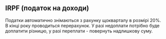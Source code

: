 ## IRPF (податок на доходи)

Податки автоматично знімаються з рахунку щокварталу в розмірі 20%. В кінці року проводиться перерахунок. У разі
недоплати потрібно буде доплатити різницю, у разі переплати - повернуть надлишкову суму.
